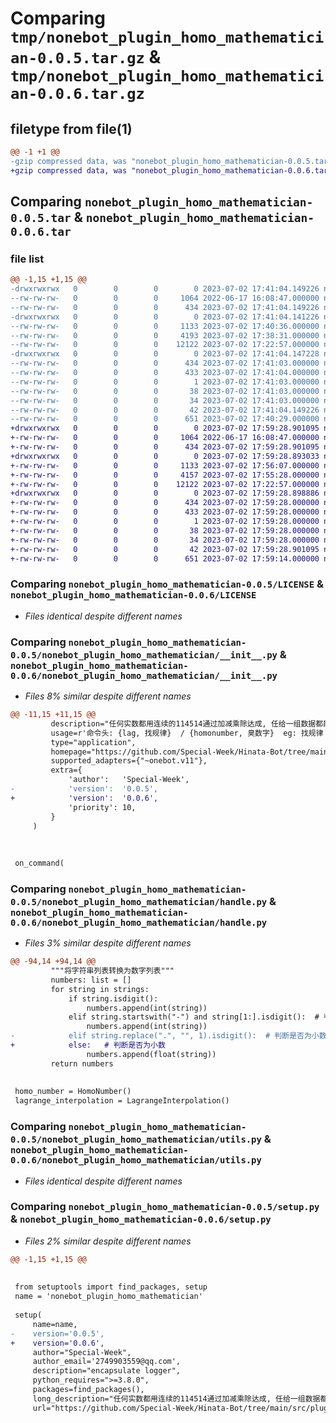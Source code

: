 # Comparing `tmp/nonebot_plugin_homo_mathematician-0.0.5.tar.gz` & `tmp/nonebot_plugin_homo_mathematician-0.0.6.tar.gz`

## filetype from file(1)

```diff
@@ -1 +1 @@
-gzip compressed data, was "nonebot_plugin_homo_mathematician-0.0.5.tar", last modified: Sun Jul  2 17:41:04 2023, max compression
+gzip compressed data, was "nonebot_plugin_homo_mathematician-0.0.6.tar", last modified: Sun Jul  2 17:59:28 2023, max compression
```

## Comparing `nonebot_plugin_homo_mathematician-0.0.5.tar` & `nonebot_plugin_homo_mathematician-0.0.6.tar`

### file list

```diff
@@ -1,15 +1,15 @@
-drwxrwxrwx   0        0        0        0 2023-07-02 17:41:04.149226 nonebot_plugin_homo_mathematician-0.0.5/
--rw-rw-rw-   0        0        0     1064 2022-06-17 16:08:47.000000 nonebot_plugin_homo_mathematician-0.0.5/LICENSE
--rw-rw-rw-   0        0        0      434 2023-07-02 17:41:04.149226 nonebot_plugin_homo_mathematician-0.0.5/PKG-INFO
-drwxrwxrwx   0        0        0        0 2023-07-02 17:41:04.141226 nonebot_plugin_homo_mathematician-0.0.5/nonebot_plugin_homo_mathematician/
--rw-rw-rw-   0        0        0     1133 2023-07-02 17:40:36.000000 nonebot_plugin_homo_mathematician-0.0.5/nonebot_plugin_homo_mathematician/__init__.py
--rw-rw-rw-   0        0        0     4193 2023-07-02 17:38:31.000000 nonebot_plugin_homo_mathematician-0.0.5/nonebot_plugin_homo_mathematician/handle.py
--rw-rw-rw-   0        0        0    12122 2023-07-02 17:22:57.000000 nonebot_plugin_homo_mathematician-0.0.5/nonebot_plugin_homo_mathematician/utils.py
-drwxrwxrwx   0        0        0        0 2023-07-02 17:41:04.147228 nonebot_plugin_homo_mathematician-0.0.5/nonebot_plugin_homo_mathematician.egg-info/
--rw-rw-rw-   0        0        0      434 2023-07-02 17:41:03.000000 nonebot_plugin_homo_mathematician-0.0.5/nonebot_plugin_homo_mathematician.egg-info/PKG-INFO
--rw-rw-rw-   0        0        0      433 2023-07-02 17:41:04.000000 nonebot_plugin_homo_mathematician-0.0.5/nonebot_plugin_homo_mathematician.egg-info/SOURCES.txt
--rw-rw-rw-   0        0        0        1 2023-07-02 17:41:03.000000 nonebot_plugin_homo_mathematician-0.0.5/nonebot_plugin_homo_mathematician.egg-info/dependency_links.txt
--rw-rw-rw-   0        0        0       38 2023-07-02 17:41:03.000000 nonebot_plugin_homo_mathematician-0.0.5/nonebot_plugin_homo_mathematician.egg-info/requires.txt
--rw-rw-rw-   0        0        0       34 2023-07-02 17:41:03.000000 nonebot_plugin_homo_mathematician-0.0.5/nonebot_plugin_homo_mathematician.egg-info/top_level.txt
--rw-rw-rw-   0        0        0       42 2023-07-02 17:41:04.149226 nonebot_plugin_homo_mathematician-0.0.5/setup.cfg
--rw-rw-rw-   0        0        0      651 2023-07-02 17:40:29.000000 nonebot_plugin_homo_mathematician-0.0.5/setup.py
+drwxrwxrwx   0        0        0        0 2023-07-02 17:59:28.901095 nonebot_plugin_homo_mathematician-0.0.6/
+-rw-rw-rw-   0        0        0     1064 2022-06-17 16:08:47.000000 nonebot_plugin_homo_mathematician-0.0.6/LICENSE
+-rw-rw-rw-   0        0        0      434 2023-07-02 17:59:28.901095 nonebot_plugin_homo_mathematician-0.0.6/PKG-INFO
+drwxrwxrwx   0        0        0        0 2023-07-02 17:59:28.893033 nonebot_plugin_homo_mathematician-0.0.6/nonebot_plugin_homo_mathematician/
+-rw-rw-rw-   0        0        0     1133 2023-07-02 17:56:07.000000 nonebot_plugin_homo_mathematician-0.0.6/nonebot_plugin_homo_mathematician/__init__.py
+-rw-rw-rw-   0        0        0     4157 2023-07-02 17:55:28.000000 nonebot_plugin_homo_mathematician-0.0.6/nonebot_plugin_homo_mathematician/handle.py
+-rw-rw-rw-   0        0        0    12122 2023-07-02 17:22:57.000000 nonebot_plugin_homo_mathematician-0.0.6/nonebot_plugin_homo_mathematician/utils.py
+drwxrwxrwx   0        0        0        0 2023-07-02 17:59:28.898886 nonebot_plugin_homo_mathematician-0.0.6/nonebot_plugin_homo_mathematician.egg-info/
+-rw-rw-rw-   0        0        0      434 2023-07-02 17:59:28.000000 nonebot_plugin_homo_mathematician-0.0.6/nonebot_plugin_homo_mathematician.egg-info/PKG-INFO
+-rw-rw-rw-   0        0        0      433 2023-07-02 17:59:28.000000 nonebot_plugin_homo_mathematician-0.0.6/nonebot_plugin_homo_mathematician.egg-info/SOURCES.txt
+-rw-rw-rw-   0        0        0        1 2023-07-02 17:59:28.000000 nonebot_plugin_homo_mathematician-0.0.6/nonebot_plugin_homo_mathematician.egg-info/dependency_links.txt
+-rw-rw-rw-   0        0        0       38 2023-07-02 17:59:28.000000 nonebot_plugin_homo_mathematician-0.0.6/nonebot_plugin_homo_mathematician.egg-info/requires.txt
+-rw-rw-rw-   0        0        0       34 2023-07-02 17:59:28.000000 nonebot_plugin_homo_mathematician-0.0.6/nonebot_plugin_homo_mathematician.egg-info/top_level.txt
+-rw-rw-rw-   0        0        0       42 2023-07-02 17:59:28.901095 nonebot_plugin_homo_mathematician-0.0.6/setup.cfg
+-rw-rw-rw-   0        0        0      651 2023-07-02 17:59:14.000000 nonebot_plugin_homo_mathematician-0.0.6/setup.py
```

### Comparing `nonebot_plugin_homo_mathematician-0.0.5/LICENSE` & `nonebot_plugin_homo_mathematician-0.0.6/LICENSE`

 * *Files identical despite different names*

### Comparing `nonebot_plugin_homo_mathematician-0.0.5/nonebot_plugin_homo_mathematician/__init__.py` & `nonebot_plugin_homo_mathematician-0.0.6/nonebot_plugin_homo_mathematician/__init__.py`

 * *Files 8% similar despite different names*

```diff
@@ -11,15 +11,15 @@
         description="任何实数都用连续的114514通过加减乘除达成, 任给一组数据都能找出其内在规律(函数表达式)",
         usage=r'命令头: {lag, 找规律}  / {homonumber, 臭数字}  eg: 找规律 1 2 3 4 5 6 7 114514 1919810  / homonumber 2749903559',
         type="application",
         homepage="https://github.com/Special-Week/Hinata-Bot/tree/main/src/plugins/homo_mathematician",
         supported_adapters={"~onebot.v11"},
         extra={
             'author':   'Special-Week',
-            'version':  '0.0.5',
+            'version':  '0.0.6',
             'priority': 10,
         }
     )
 
 
 
 on_command(
```

### Comparing `nonebot_plugin_homo_mathematician-0.0.5/nonebot_plugin_homo_mathematician/handle.py` & `nonebot_plugin_homo_mathematician-0.0.6/nonebot_plugin_homo_mathematician/handle.py`

 * *Files 3% similar despite different names*

```diff
@@ -94,14 +94,14 @@
         """将字符串列表转换为数字列表"""
         numbers: list = []
         for string in strings:
             if string.isdigit():
                 numbers.append(int(string))
             elif string.startswith("-") and string[1:].isdigit():  # 判断是否为负整数
                 numbers.append(int(string))
-            elif string.replace(".", "", 1).isdigit():  # 判断是否为小数
+            else:   # 判断是否为小数
                 numbers.append(float(string))
         return numbers
 
 
 homo_number = HomoNumber()
 lagrange_interpolation = LagrangeInterpolation()
```

### Comparing `nonebot_plugin_homo_mathematician-0.0.5/nonebot_plugin_homo_mathematician/utils.py` & `nonebot_plugin_homo_mathematician-0.0.6/nonebot_plugin_homo_mathematician/utils.py`

 * *Files identical despite different names*

### Comparing `nonebot_plugin_homo_mathematician-0.0.5/setup.py` & `nonebot_plugin_homo_mathematician-0.0.6/setup.py`

 * *Files 2% similar despite different names*

```diff
@@ -1,15 +1,15 @@
 
 
 from setuptools import find_packages, setup
 name = 'nonebot_plugin_homo_mathematician'
 
 setup(
     name=name,  
-    version='0.0.5',
+    version='0.0.6',
     author="Special-Week",
     author_email='2749903559@qq.com',
     description="encapsulate logger",
     python_requires=">=3.8.0",
     packages=find_packages(),
     long_description="任何实数都用连续的114514通过加减乘除达成, 任给一组数据都能找出其内在规律(函数表达式)",
     url="https://github.com/Special-Week/Hinata-Bot/tree/main/src/plugins/homo_mathematician",
```

